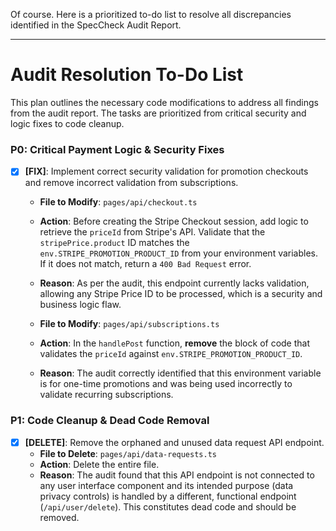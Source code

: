 Of course. Here is a prioritized to-do list to resolve all discrepancies identified in the SpecCheck Audit Report.

---

# Audit Resolution To-Do List

This plan outlines the necessary code modifications to address all findings from the audit report. The tasks are prioritized from critical security and logic fixes to code cleanup.

### P0: Critical Payment Logic & Security Fixes

*   [x] **[FIX]**: Implement correct security validation for promotion checkouts and remove incorrect validation from subscriptions.
    *   **File to Modify**: `pages/api/checkout.ts`
    *   **Action**: Before creating the Stripe Checkout session, add logic to retrieve the `priceId` from Stripe's API. Validate that the `stripePrice.product` ID matches the `env.STRIPE_PROMOTION_PRODUCT_ID` from your environment variables. If it does not match, return a `400 Bad Request` error.
    *   **Reason**: As per the audit, this endpoint currently lacks validation, allowing any Stripe Price ID to be processed, which is a security and business logic flaw.

    *   **File to Modify**: `pages/api/subscriptions.ts`
    *   **Action**: In the `handlePost` function, **remove** the block of code that validates the `priceId` against `env.STRIPE_PROMOTION_PRODUCT_ID`.
    *   **Reason**: The audit correctly identified that this environment variable is for one-time promotions and was being used incorrectly to validate recurring subscriptions.

### P1: Code Cleanup & Dead Code Removal

*   [x] **[DELETE]**: Remove the orphaned and unused data request API endpoint.
    *   **File to Delete**: `pages/api/data-requests.ts`
    *   **Action**: Delete the entire file.
    *   **Reason**: The audit found that this API endpoint is not connected to any user interface component and its intended purpose (data privacy controls) is handled by a different, functional endpoint (`/api/user/delete`). This constitutes dead code and should be removed.